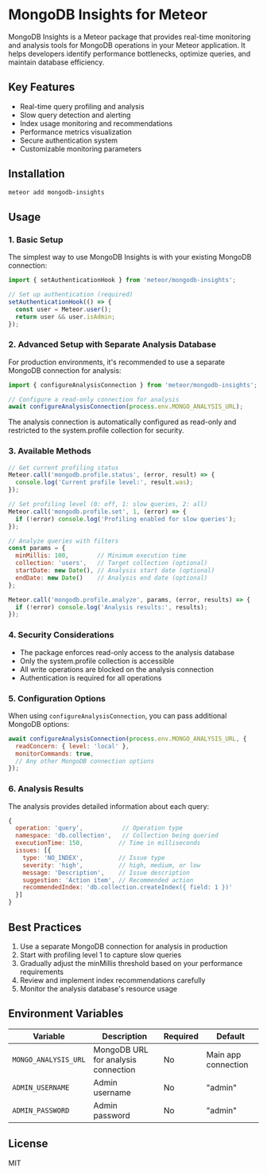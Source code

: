 # MongoDB Insights for Meteor

MongoDB Insights is a Meteor package that provides real-time monitoring and analysis tools for MongoDB operations in your Meteor application. It helps developers identify performance bottlenecks, optimize queries, and maintain database efficiency.

## Key Features

- Real-time query profiling and analysis
- Slow query detection and alerting
- Index usage monitoring and recommendations
- Performance metrics visualization
- Secure authentication system
- Customizable monitoring parameters

## Installation

```bash
meteor add mongodb-insights
```

## Usage

### 1. Basic Setup

The simplest way to use MongoDB Insights is with your existing MongoDB connection:

```javascript
import { setAuthenticationHook } from 'meteor/mongodb-insights';

// Set up authentication (required)
setAuthenticationHook(() => {
  const user = Meteor.user();
  return user && user.isAdmin;
});
```

### 2. Advanced Setup with Separate Analysis Database

For production environments, it's recommended to use a separate MongoDB connection for analysis:

```javascript
import { configureAnalysisConnection } from 'meteor/mongodb-insights';

// Configure a read-only connection for analysis
await configureAnalysisConnection(process.env.MONGO_ANALYSIS_URL);
```

The analysis connection is automatically configured as read-only and restricted to the system.profile collection for security.

### 3. Available Methods

```javascript
// Get current profiling status
Meteor.call('mongodb.profile.status', (error, result) => {
  console.log('Current profile level:', result.was);
});

// Set profiling level (0: off, 1: slow queries, 2: all)
Meteor.call('mongodb.profile.set', 1, (error) => {
  if (!error) console.log('Profiling enabled for slow queries');
});

// Analyze queries with filters
const params = {
  minMillis: 100,        // Minimum execution time
  collection: 'users',   // Target collection (optional)
  startDate: new Date(), // Analysis start date (optional)
  endDate: new Date()    // Analysis end date (optional)
};

Meteor.call('mongodb.profile.analyze', params, (error, results) => {
  if (!error) console.log('Analysis results:', results);
});
```

### 4. Security Considerations

- The package enforces read-only access to the analysis database
- Only the system.profile collection is accessible
- All write operations are blocked on the analysis connection
- Authentication is required for all operations

### 5. Configuration Options

When using `configureAnalysisConnection`, you can pass additional MongoDB options:

```javascript
await configureAnalysisConnection(process.env.MONGO_ANALYSIS_URL, {
  readConcern: { level: 'local' },
  monitorCommands: true,
  // Any other MongoDB connection options
});
```

### 6. Analysis Results

The analysis provides detailed information about each query:

```javascript
{
  operation: 'query',           // Operation type
  namespace: 'db.collection',   // Collection being queried
  executionTime: 150,          // Time in milliseconds
  issues: [{
    type: 'NO_INDEX',          // Issue type
    severity: 'high',          // high, medium, or low
    message: 'Description',    // Issue description
    suggestion: 'Action item', // Recommended action
    recommendedIndex: 'db.collection.createIndex({ field: 1 })'
  }]
}
```

## Best Practices

1. Use a separate MongoDB connection for analysis in production
2. Start with profiling level 1 to capture slow queries
3. Gradually adjust the minMillis threshold based on your performance requirements
4. Review and implement index recommendations carefully
5. Monitor the analysis database's resource usage

## Environment Variables

| Variable | Description | Required | Default |
|----------|-------------|----------|---------|
| `MONGO_ANALYSIS_URL` | MongoDB URL for analysis connection | No | Main app connection |
| `ADMIN_USERNAME` | Admin username | No | "admin" |
| `ADMIN_PASSWORD` | Admin password | No | "admin" |

## License

MIT